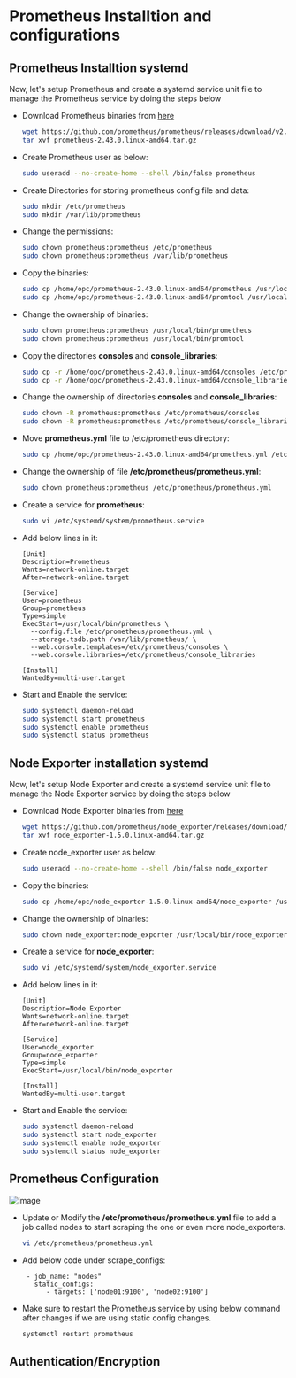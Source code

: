 # Prometheus Installtion and configurations

## Prometheus Installtion systemd

Now, let's setup Prometheus and create a systemd service unit file to manage the Prometheus service by doing the steps below


- Download Prometheus binaries from [here](https://prometheus.io/download/#prometheus)
  ```bash
  wget https://github.com/prometheus/prometheus/releases/download/v2.43.0/prometheus-2.43.0.linux-amd64.tar.gz
  tar xvf prometheus-2.43.0.linux-amd64.tar.gz
  ```
- Create Prometheus user as below:
  ```bash
  sudo useradd --no-create-home --shell /bin/false prometheus
  ```
- Create Directories for storing prometheus config file and data:
  ```bash
  sudo mkdir /etc/prometheus
  sudo mkdir /var/lib/prometheus
  ```
- Change the permissions:
  ```bash
  sudo chown prometheus:prometheus /etc/prometheus
  sudo chown prometheus:prometheus /var/lib/prometheus
  ```
- Copy the binaries:
  ```bash
  sudo cp /home/opc/prometheus-2.43.0.linux-amd64/prometheus /usr/local/bin/
  sudo cp /home/opc/prometheus-2.43.0.linux-amd64/promtool /usr/local/bin/
  ```
- Change the ownership of binaries:
  ```bash
  sudo chown prometheus:prometheus /usr/local/bin/prometheus
  sudo chown prometheus:prometheus /usr/local/bin/promtool
  ```
- Copy the directories **consoles** and **console_libraries**:
  ```bash
  sudo cp -r /home/opc/prometheus-2.43.0.linux-amd64/consoles /etc/prometheus
  sudo cp -r /home/opc/prometheus-2.43.0.linux-amd64/console_libraries /etc/prometheus
  ```
- Change the ownership of directories **consoles** and **console_libraries**:
  ```bash
  sudo chown -R prometheus:prometheus /etc/prometheus/consoles
  sudo chown -R prometheus:prometheus /etc/prometheus/console_libraries
  ```
- Move **prometheus.yml** file to /etc/prometheus directory:
  ```bash
  sudo cp /home/opc/prometheus-2.43.0.linux-amd64/prometheus.yml /etc/prometheus/prometheus.yml
  ```
- Change the ownership of file **/etc/prometheus/prometheus.yml**:
  ```bash
  sudo chown prometheus:prometheus /etc/prometheus/prometheus.yml
  ```
- Create a service for **prometheus**:
  ```bash
  sudo vi /etc/systemd/system/prometheus.service
  ```
- Add below lines in it:
  ```lines
  [Unit]
  Description=Prometheus
  Wants=network-online.target
  After=network-online.target

  [Service]
  User=prometheus
  Group=prometheus
  Type=simple
  ExecStart=/usr/local/bin/prometheus \
    --config.file /etc/prometheus/prometheus.yml \
    --storage.tsdb.path /var/lib/prometheus/ \
    --web.console.templates=/etc/prometheus/consoles \
    --web.console.libraries=/etc/prometheus/console_libraries

  [Install]
  WantedBy=multi-user.target
  ```
- Start and Enable the service:
  ```bash 
  sudo systemctl daemon-reload
  sudo systemctl start prometheus
  sudo systemctl enable prometheus
  sudo systemctl status prometheus
  ```

## Node Exporter installation systemd
Now, let's setup Node Exporter and create a systemd service unit file to manage the Node Exporter service by doing the steps below


- Download Node Exporter binaries from [here](https://prometheus.io/download/#node_exporter)
  ```bash
  wget https://github.com/prometheus/node_exporter/releases/download/v1.5.0/node_exporter-1.5.0.linux-amd64.tar.gz
  tar xvf node_exporter-1.5.0.linux-amd64.tar.gz
  ```
- Create  node_exporter user as below:
  ```bash
  sudo useradd --no-create-home --shell /bin/false node_exporter
  ```
- Copy the binaries:
  ```bash
  sudo cp /home/opc/node_exporter-1.5.0.linux-amd64/node_exporter /usr/local/bin/
  ```
- Change the ownership of binaries:
  ```bash
  sudo chown node_exporter:node_exporter /usr/local/bin/node_exporter
  ```
- Create a service for **node_exporter**:
  ```bash
  sudo vi /etc/systemd/system/node_exporter.service
  ```
- Add below lines in it:
  ```lines
  [Unit]
  Description=Node Exporter
  Wants=network-online.target
  After=network-online.target

  [Service]
  User=node_exporter
  Group=node_exporter
  Type=simple
  ExecStart=/usr/local/bin/node_exporter

  [Install]
  WantedBy=multi-user.target
  ```
- Start and Enable the service:
  ```bash 
  sudo systemctl daemon-reload
  sudo systemctl start node_exporter
  sudo systemctl enable node_exporter
  sudo systemctl status node_exporter
  ```
## Prometheus Configuration
![image](https://user-images.githubusercontent.com/67961663/231862578-287c58d0-368c-4e6a-b506-a63a0f74842e.png)

- Update or Modify the **/etc/prometheus/prometheus.yml** file to add a job called nodes to start scraping the one or even more node_exporters.
  ```bash
  vi /etc/prometheus/prometheus.yml
  ```
- Add below code under scrape_configs:
  ```lines 
   - job_name: "nodes"
     static_configs:
        - targets: ['node01:9100', 'node02:9100']
  ```
 - Make sure to restart the Prometheus service by using below command after changes if we are using static config changes.
   ```bash
   systemctl restart prometheus
   ```
   
## Authentication/Encryption














